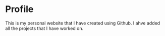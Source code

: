 # Profile

This is my personal website that I have created using Github. I ahve added all the projects that I have worked on. 
